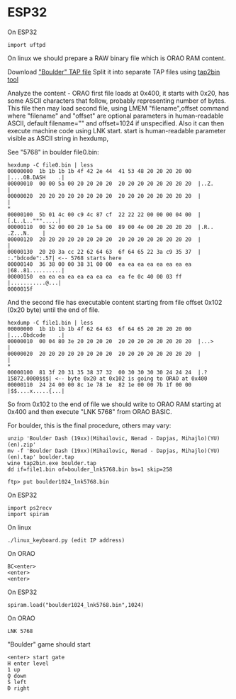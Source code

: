 # ESP32

On ESP32

    import uftpd

On linux we should prepare a RAW binary file which
is ORAO RAM content.

Download ["Boulder" TAP file](http://retrospec.sgn.net/users/tomcat/yu/Orao_list.php)
Split it into separate TAP files using [tap2bin tool](http://www.deltasoft.com.hr/retro/oraoutil.htm)

Analyze the content - ORAO first file loads at 0x400, it starts with 0x20,
has some ASCII characters that follow, probably representing number of bytes.
This file then may load second file, using LMEM "filename",offset command
where "filename" and "offset" are optional parameters in human-readable
ASCII, default filename="" and offset=1024 if unspecified.
Also it can then execute machine code using LNK start. start
is human-readable parameter visible as ASCII string in hexdump,

See "5768" in boulder file0.bin:

    hexdump -C file0.bin | less
    00000000  1b 1b 1b 1b 4f 42 2e 44  41 53 48 20 20 20 20 00  |....OB.DASH    .|
    00000010  00 00 5a 00 20 20 20 20  20 20 20 20 20 20 20 20  |..Z.            |
    00000020  20 20 20 20 20 20 20 20  20 20 20 20 20 20 20 20  |                |
    *
    00000100  5b 01 4c 00 c9 4c 87 cf  22 22 22 00 00 00 04 00  |[.L..L..""".....|
    00000110  00 52 00 00 20 1e 5a 00  89 00 4e 00 20 20 20 20  |.R.. .Z...N.    |
    00000120  20 20 20 20 20 20 20 20  20 20 20 20 20 20 20 20  |                |
    00000130  20 20 3a cc 22 62 64 63  6f 64 65 22 3a c9 35 37  |  :."bdcode":.57| <-- 5768 starts here
    00000140  36 38 00 00 38 31 00 00  ea ea ea ea ea ea ea ea  |68..81..........|
    00000150  ea ea ea ea ea ea ea ea  ea fe 0c 40 00 03 ff     |...........@...|
    0000015f

And the second file has executable content starting from file
offset 0x102 (0x20 byte) until the end of file.

    hexdump -C file1.bin | less
    00000000  1b 1b 1b 1b 4f 62 64 63  6f 64 65 20 20 20 20 00  |....Obdcode    .|
    00000010  00 04 80 3e 20 20 20 20  20 20 20 20 20 20 20 20  |...>            |
    00000020  20 20 20 20 20 20 20 20  20 20 20 20 20 20 20 20  |                |
    *
    00000100  81 3f 20 31 35 38 37 32  00 30 30 30 30 24 24 24  |.? 15872.0000$$$| <-- byte 0x20 at 0x102 is going to ORAO at 0x400
    00000110  24 24 00 00 8c 1e 78 1e  82 1e 00 00 7b 1f 00 00  |$$....x.....{...|

So from 0x102 to the end of file we should write to ORAO 
RAM starting at 0x400 and then execute "LNK 5768" from
ORAO BASIC.

For boulder, this is the final procedure, others may vary:

    unzip 'Boulder Dash (19xx)(Mihailovic, Nenad - Dapjas, Mihajlo)(YU)(en).zip'
    mv -f 'Boulder Dash (19xx)(Mihailovic, Nenad - Dapjas, Mihajlo)(YU)(en).tap' boulder.tap
    wine tap2bin.exe boulder.tap
    dd if=file1.bin of=boulder_lnk5768.bin bs=1 skip=258

    ftp> put boulder1024_lnk5768.bin

On ESP32

    import ps2recv
    import spiram

On linux

    ./linux_keyboard.py (edit IP address)

On ORAO

    BC<enter>
    <enter>
    <enter>

On ESP32

    spiram.load("boulder1024_lnk5768.bin",1024)

On ORAO

    LNK 5768

"Boulder" game should start

    <enter> start gate
    H enter level
    1 up
    Q down
    Š left
    Đ right
